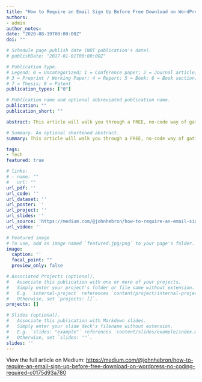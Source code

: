 ```yaml
---
title: "How to Require an Email Sign Up Before Free Download on WordPress (No Coding Required)"
authors:
- admin
author_notes:
date: "2020-08-19T00:00:00Z"
doi: ""

# Schedule page publish date (NOT publication's date).
# publishDate: "2017-01-01T00:00:00Z"

# Publication type.
# Legend: 0 = Uncategorized; 1 = Conference paper; 2 = Journal article;
# 3 = Preprint / Working Paper; 4 = Report; 5 = Book; 6 = Book section;
# 7 = Thesis; 8 = Patent
publication_types: ["0"]

# Publication name and optional abbreviated publication name.
publication: ""
publication_short: ""

abstract: This article will walk you through a FREE, no-code way of gating your downloads in WordPress using the Forminator and Lana Downloads Manager plugins.

# Summary. An optional shortened abstract.
summary: This article will walk you through a FREE, no-code way of gating your downloads in WordPress using the Forminator and Lana Downloads Manager plugins.

tags:
- Tech
featured: true

# links:
# - name: ""
#   url: ""
url_pdf: ''
url_code: ''
url_dataset: ''
url_poster: ''
url_project: ''
url_slides: ''
url_source: 'https://medium.com/@johnhebron/how-to-require-an-email-sign-up-before-free-download-on-wordpress-no-coding-required-c0175d93a780'
url_video: ''

# Featured image
# To use, add an image named `featured.jpg/png` to your page's folder. 
image:
  caption: ''
  focal_point: ""
  preview_only: false

# Associated Projects (optional).
#   Associate this publication with one or more of your projects.
#   Simply enter your project's folder or file name without extension.
#   E.g. `internal-project` references `content/project/internal-project/index.md`.
#   Otherwise, set `projects: []`.
projects: []

# Slides (optional).
#   Associate this publication with Markdown slides.
#   Simply enter your slide deck's filename without extension.
#   E.g. `slides: "example"` references `content/slides/example/index.md`.
#   Otherwise, set `slides: ""`.
slides: ''
---
```


View the full article on Medium: https://medium.com/@johnhebron/how-to-require-an-email-sign-up-before-free-download-on-wordpress-no-coding-required-c0175d93a780
